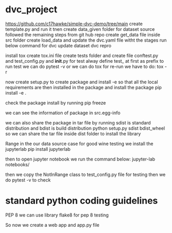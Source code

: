 # dvc_project
https://github.com/c17hawke/simple-dvc-demo/tree/main
create template.py and run it
tnen create data_given folder for dataset source
followed the remaining steps from git hub repo
create get_data file inside src folder
create load_data and update the dvc.yaml file witht the stages
run below command for dvc update dataset
dvc repro

install tox
create tox.ini file 
create tests folder and create file conftest.py and test_config.py and __init__.py
for test alway define test_ at first as prefix
to run test we can do pytest -v 
or we can do tox 
for re-run we have to do:
tox -r

now create setup.py to create package 
and install -e so that all the local requirements are then installed in the package and install the package
pip install -e . 

check the package install by running 
pip freeze

we can see the information of package in src.egg-info

we can also share the package in tar file by running sdist is standard distribution and bdist is build distribution
python setup.py sdist bdist_wheel
so we can share the tar file inside dist folder to install the library

Range in the our data source case for good wine testing
we install the jupyterlab
pip install jupyterlab

then to open jupyter notebook we run the command below:
jupyter-lab notebooks/

then we copy the NotInRange class to test_config.py file for testing
then we do pytest -v to check

# standard python coding guidelines 
PEP 8
we can use library flake8 for pep 8 testing


So now we create a web app and app.py file
